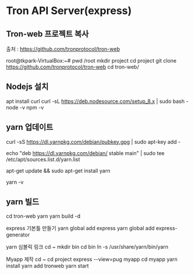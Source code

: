 # Tron API Server(express)

Tron-web 프로젝트 복사
---------------------
출처 : https://github.com/tronprotocol/tron-web 


root@tkpark-VirtualBox:~# pwd
/root
mkdir project
cd project
git clone https://github.com/tronprotocol/tron-web
cd tron-web/

  
Nodejs 설치
-----------
apt install curl
curl -sL https://deb.nodesource.com/setup_8.x | sudo bash -
node -v
npm -v
 
yarn 업데이트
------------
curl -sS https://dl.yarnpkg.com/debian/pubkey.gpg | sudo apt-key add -

echo "deb https://dl.yarnpkg.com/debian/ stable main" | sudo tee /etc/apt/sources.list.d/yarn.list

apt-get update && sudo apt-get install yarn

yarn -v
 
yarn 빌드
------------
cd tron-web
yarn
yarn build -d
 
express 기본틀 만들기
yarn global add express 
yarn global add express-generator
 
yarn 심볼릭 링크
cd ~
mkdir bin
cd bin
ln -s /usr/share/yarn/bin/yarn
 
Myapp 제작
cd ~
cd project
express --view=pug myapp
cd myapp
yarn install
yarn add tronweb
yarn start


